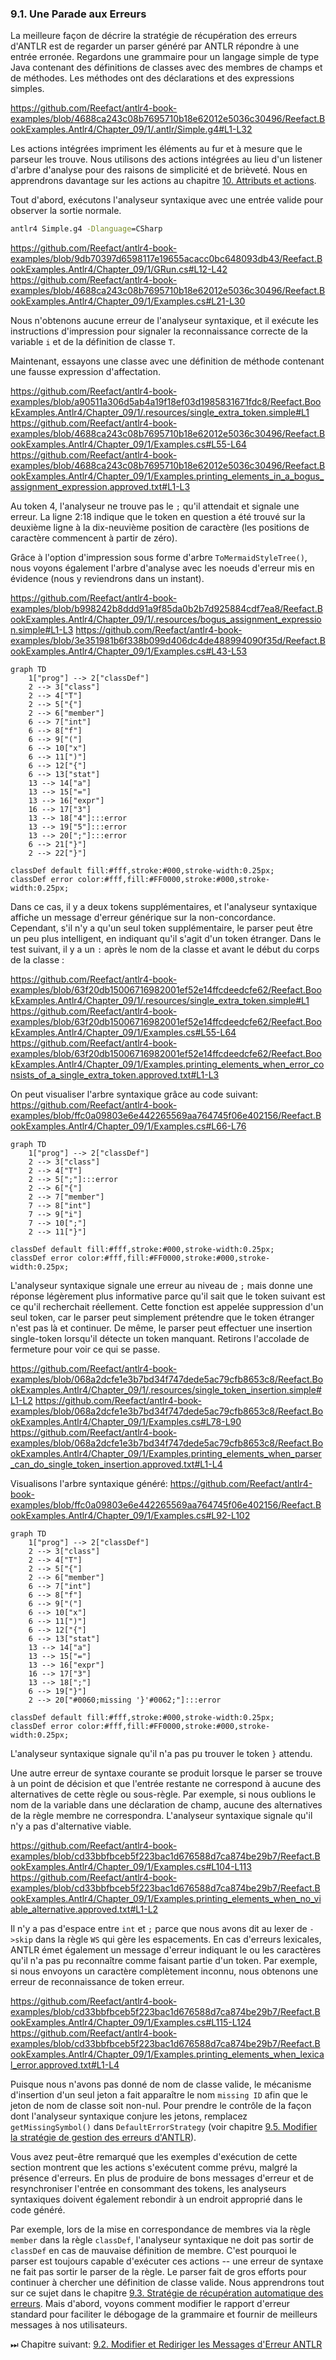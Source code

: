 ### 9.1. Une Parade aux Erreurs

La meilleure façon de décrire la stratégie de récupération des erreurs d'ANTLR est de regarder un parser généré par ANTLR répondre à une entrée erronée. Regardons une grammaire pour un langage simple de type Java contenant des définitions de classes avec des membres de champs et de méthodes. Les méthodes ont des déclarations et des expressions simples.

https://github.com/Reefact/antlr4-book-examples/blob/4688ca243c08b7695710b18e62012e5036c30496/Reefact.BookExamples.Antlr4/Chapter_09/1/.antlr/Simple.g4#L1-L32

Les actions intégrées impriment les éléments au fur et à mesure que le parseur les trouve. Nous utilisons des actions intégrées au lieu d'un listener d'arbre d'analyse pour des raisons de simplicité et de brièveté. Nous en apprendrons davantage sur les actions au chapitre [10. Attributs et actions](../../Chapter_10).

Tout d'abord, exécutons l'analyseur syntaxique avec une entrée valide pour observer la sortie normale.

```bat
antlr4 Simple.g4 -Dlanguage=CSharp
```
https://github.com/Reefact/antlr4-book-examples/blob/9db70397d6598117e19655acacc0bc648093db43/Reefact.BookExamples.Antlr4/Chapter_09/1/GRun.cs#L12-L42
https://github.com/Reefact/antlr4-book-examples/blob/4688ca243c08b7695710b18e62012e5036c30496/Reefact.BookExamples.Antlr4/Chapter_09/1/Examples.cs#L21-L30

Nous n'obtenons aucune erreur de l'analyseur syntaxique, et il exécute les instructions d'impression pour signaler la reconnaissance correcte de la variable `i` et de la définition de classe `T`.

Maintenant, essayons une classe avec une définition de méthode contenant une fausse expression d'affectation.

https://github.com/Reefact/antlr4-book-examples/blob/a90511a306d5ab4a19f18ef03d1985831671fdc8/Reefact.BookExamples.Antlr4/Chapter_09/1/.resources/single_extra_token.simple#L1
https://github.com/Reefact/antlr4-book-examples/blob/4688ca243c08b7695710b18e62012e5036c30496/Reefact.BookExamples.Antlr4/Chapter_09/1/Examples.cs#L55-L64
https://github.com/Reefact/antlr4-book-examples/blob/4688ca243c08b7695710b18e62012e5036c30496/Reefact.BookExamples.Antlr4/Chapter_09/1/Examples.printing_elements_in_a_bogus_assignment_expression.approved.txt#L1-L3

Au token 4, l'analyseur ne trouve pas le `;` qu'il attendait et signale une erreur. La ligne 2:18 indique que le token en question a été trouvé sur la deuxième ligne à la dix-neuvième position de caractère (les positions de caractère commencent à partir de zéro).

Grâce à l'option d'impression sous forme d'arbre `ToMermaidStyleTree()`, nous voyons également l'arbre d'analyse avec les noeuds d'erreur mis en évidence (nous y reviendrons dans un instant).

https://github.com/Reefact/antlr4-book-examples/blob/b998242b8ddd91a9f85da0b2b7d925884cdf7ea8/Reefact.BookExamples.Antlr4/Chapter_09/1/.resources/bogus_assignment_expression.simple#L1-L3
https://github.com/Reefact/antlr4-book-examples/blob/3e351981b6f338b099d406dc4de488994090f35d/Reefact.BookExamples.Antlr4/Chapter_09/1/Examples.cs#L43-L53
```mermaid
graph TD
	1["prog"] --> 2["classDef"]
	2 --> 3["class"]
	2 --> 4["T"]
	2 --> 5["{"]
	2 --> 6["member"]
	6 --> 7["int"]
	6 --> 8["f"]
	6 --> 9["("]
	6 --> 10["x"]
	6 --> 11[")"]
	6 --> 12["{"]
	6 --> 13["stat"]
	13 --> 14["a"]
	13 --> 15["="]
	13 --> 16["expr"]
	16 --> 17["3"]
	13 --> 18["4"]:::error
	13 --> 19["5"]:::error
	13 --> 20[";"]:::error
	6 --> 21["}"]
	2 --> 22["}"]

classDef default fill:#fff,stroke:#000,stroke-width:0.25px;
classDef error color:#fff,fill:#FF0000,stroke:#000,stroke-width:0.25px;
```

Dans ce cas, il y a deux tokens supplémentaires, et l'analyseur syntaxique affiche un message d'erreur générique sur la non-concordance. Cependant, s'il n'y a qu'un seul token supplémentaire, le parser peut être un peu plus intelligent, en indiquant qu'il s'agit d'un token étranger. Dans le test suivant, il y a un `:` après le nom de la classe et avant le début du corps de la classe :

https://github.com/Reefact/antlr4-book-examples/blob/63f20db15006716982001ef52e14ffcdeedcfe62/Reefact.BookExamples.Antlr4/Chapter_09/1/.resources/single_extra_token.simple#L1
https://github.com/Reefact/antlr4-book-examples/blob/63f20db15006716982001ef52e14ffcdeedcfe62/Reefact.BookExamples.Antlr4/Chapter_09/1/Examples.cs#L55-L64
https://github.com/Reefact/antlr4-book-examples/blob/63f20db15006716982001ef52e14ffcdeedcfe62/Reefact.BookExamples.Antlr4/Chapter_09/1/Examples.printing_elements_when_error_consists_of_a_single_extra_token.approved.txt#L1-L3

On peut visualiser l'arbre syntaxique grâce au code suivant:
https://github.com/Reefact/antlr4-book-examples/blob/ffc0a09803e6e442265569aa764745f06e402156/Reefact.BookExamples.Antlr4/Chapter_09/1/Examples.cs#L66-L76
```mermaid
graph TD
	1["prog"] --> 2["classDef"]
	2 --> 3["class"]
	2 --> 4["T"]
	2 --> 5[";"]:::error
	2 --> 6["{"]
	2 --> 7["member"]
	7 --> 8["int"]
	7 --> 9["i"]
	7 --> 10[";"]
	2 --> 11["}"]

classDef default fill:#fff,stroke:#000,stroke-width:0.25px;
classDef error color:#fff,fill:#FF0000,stroke:#000,stroke-width:0.25px;
```

L'analyseur syntaxique signale une erreur au niveau de `;` mais donne une réponse légèrement plus informative parce qu'il sait que le token suivant est ce qu'il recherchait réellement. Cette fonction est appelée suppression d'un seul token, car le parser peut simplement prétendre que le token étranger n'est pas là et continuer. De même, le parser peut effectuer une insertion single-token lorsqu'il détecte un token manquant. Retirons l'accolade de fermeture pour voir ce qui se passe.

https://github.com/Reefact/antlr4-book-examples/blob/068a2dcfe1e3b7bd34f747dede5ac79cfb8653c8/Reefact.BookExamples.Antlr4/Chapter_09/1/.resources/single_token_insertion.simple#L1-L2
https://github.com/Reefact/antlr4-book-examples/blob/068a2dcfe1e3b7bd34f747dede5ac79cfb8653c8/Reefact.BookExamples.Antlr4/Chapter_09/1/Examples.cs#L78-L90
https://github.com/Reefact/antlr4-book-examples/blob/068a2dcfe1e3b7bd34f747dede5ac79cfb8653c8/Reefact.BookExamples.Antlr4/Chapter_09/1/Examples.printing_elements_when_parser_can_do_single_token_insertion.approved.txt#L1-L4

Visualisons l'arbre syntaxique généré:
https://github.com/Reefact/antlr4-book-examples/blob/ffc0a09803e6e442265569aa764745f06e402156/Reefact.BookExamples.Antlr4/Chapter_09/1/Examples.cs#L92-L102
```mermaid
graph TD
	1["prog"] --> 2["classDef"]
	2 --> 3["class"]
	2 --> 4["T"]
	2 --> 5["{"]
	2 --> 6["member"]
	6 --> 7["int"]
	6 --> 8["f"]
	6 --> 9["("]
	6 --> 10["x"]
	6 --> 11[")"]
	6 --> 12["{"]
	6 --> 13["stat"]
	13 --> 14["a"]
	13 --> 15["="]
	13 --> 16["expr"]
	16 --> 17["3"]
	13 --> 18[";"]
	6 --> 19["}"]
	2 --> 20["#0060;missing '}'#0062;"]:::error

classDef default fill:#fff,stroke:#000,stroke-width:0.25px;
classDef error color:#fff,fill:#FF0000,stroke:#000,stroke-width:0.25px;
```

L'analyseur syntaxique signale qu'il n'a pas pu trouver le token `}` attendu.

Une autre erreur de syntaxe courante se produit lorsque le parser se trouve à un point de décision et que l'entrée restante ne correspond à aucune des alternatives de cette règle ou sous-règle. Par exemple, si nous oublions le nom de la variable dans une déclaration de champ, aucune des alternatives de la règle membre ne correspondra. L'analyseur syntaxique signale qu'il n'y a pas d'alternative viable.

https://github.com/Reefact/antlr4-book-examples/blob/cd33bbfbceb5f223bac1d676588d7ca874be29b7/Reefact.BookExamples.Antlr4/Chapter_09/1/Examples.cs#L104-L113
https://github.com/Reefact/antlr4-book-examples/blob/cd33bbfbceb5f223bac1d676588d7ca874be29b7/Reefact.BookExamples.Antlr4/Chapter_09/1/Examples.printing_elements_when_no_viable_alternative.approved.txt#L1-L2

Il n'y a pas d'espace entre `int` et `;` parce que nous avons dit au lexer de `->skip` dans la règle `WS` qui gère les espacements.
En cas d'erreurs lexicales, ANTLR émet également un message d'erreur indiquant le ou les caractères qu'il n'a pas pu reconnaître comme faisant partie d'un token. Par exemple, si nous envoyons un caractère complètement inconnu, nous obtenons une erreur de reconnaissance de token erreur.

https://github.com/Reefact/antlr4-book-examples/blob/cd33bbfbceb5f223bac1d676588d7ca874be29b7/Reefact.BookExamples.Antlr4/Chapter_09/1/Examples.cs#L115-L124
https://github.com/Reefact/antlr4-book-examples/blob/cd33bbfbceb5f223bac1d676588d7ca874be29b7/Reefact.BookExamples.Antlr4/Chapter_09/1/Examples.printing_elements_when_lexical_error.approved.txt#L1-L4

Puisque nous n'avons pas donné de nom de classe valide, le mécanisme d'insertion d'un seul jeton a fait apparaître le nom `missing ID` afin que le jeton de nom de classe soit non-nul. Pour prendre le contrôle de la façon dont l'analyseur syntaxique conjure les jetons, remplacez `getMissingSymbol()` dans `DefaultErrorStrategy` (voir chapitre [9.5. Modifier la stratégie de gestion des erreurs d'ANTLR](../5)).

Vous avez peut-être remarqué que les exemples d'exécution de cette section montrent que les actions s'exécutent comme prévu, malgré la présence d'erreurs. En plus de produire de bons messages d'erreur et de resynchroniser l'entrée en consommant des tokens, les analyseurs syntaxiques doivent également rebondir à un endroit approprié dans le code généré.

Par exemple, lors de la mise en correspondance de membres via la règle `member` dans la règle `classDef`, l'analyseur syntaxique ne doit pas sortir de `classDef` en cas de mauvaise définition de membre. C'est pourquoi le parser est toujours capable d'exécuter ces actions -- une erreur de syntaxe ne fait pas sortir le parser de la règle. Le parser fait de gros efforts pour continuer à chercher une définition de classe valide. Nous apprendrons tout sur ce sujet dans le chapitre [9.3. Stratégie de récupération automatique des erreurs](../3). Mais d'abord, voyons comment modifier le rapport d'erreur standard pour faciliter le débogage de la grammaire et fournir de meilleurs messages à nos utilisateurs.

⏭ Chapitre suivant: [9.2. Modifier et Rediriger les Messages d'Erreur ANTLR](../2)
